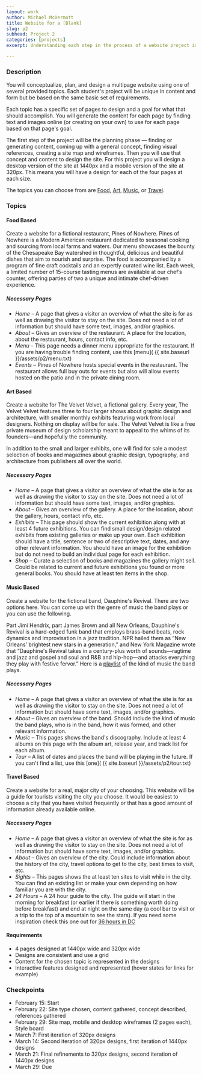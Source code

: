 ```yaml
---
layout: work
author: Michael McDermott
title: Website for a [Blank]
slug: p2
subhead: Project 2
categories: [projects]
excerpt: Understanding each step in the process of a website project is important no matter what role you take in that process. This project puts you in each role of the process, from the initial idea to the design to, potentially, the final build.

---
```


### Description
You will conceptualize, plan, and design a multipage website using one of several provided topics. Each student's project will be unique in content and form but be based on the same basic set of requirements.

Each topic has a specific set of pages to design and a goal for what that should accomplish. You will generate the content for each page by finding text and images online (or creating on your own) to use for each page based on that page's goal.

The first step of the project will be the planning phase &mdash; finding or generating content, coming up with a general concept, finding visual references, creating a site map and wireframes. Then you will use that concept and content to design the site. For this project you will design a desktop version of the site at 1440px and a mobile version of the site at 320px. This means you will have a design for each of the four pages at each size.

The topics you can choose from are <a href="#food">Food</a>, <a href="#art">Art</a>, <a href="#music">Music</a>, or <a href="#travel">Travel</a>.

### Topics
#### <span id="food">Food Based</span>
Create a website for a fictional restaurant, Pines of Nowhere. Pines of Nowhere is a Modern American restaurant dedicated to seasonal cooking and sourcing from local farms and waters. Our menu showcases the bounty of the Chesapeake Bay watershed in thoughtful, delicious and beautiful dishes that aim to nourish and surprise. The food is accompanied by a program of fine craft cocktails and an expertly curated wine list. Each week, a limited number of 15-course tasting menus are available at our chef’s counter, offering parties of two a unique and intimate chef-driven experience.

##### Necessary Pages
* _Home_ &ndash; A page that gives a visitor an overview of what the site is for as well as drawing the visitor to stay on the site. Does not need a lot of information but should have some text, images, and/or graphics.
* _About_ &ndash; Gives an overview of the restaurant. A place for the location, about the restaurant, hours, contact info, etc.
* _Menu_ &ndash; This page needs a dinner menu appropriate for the restaurant. If you are having trouble finding content, use this [menu]( {{ site.baseurl }}/assets/p2/menu.txt)
* _Events_ &ndash; Pines of Nowhere hosts special events in the restaurant. The restaurant allows full buy outs for events but also will allow events hosted on the patio and in the private dining room.

#### <span id="art">Art Based</span>
Create a website for The Velvet Velvet, a fictional gallery. Every year, The Velvet Velvet features three to four larger shows about graphic design and architecture, with smaller monthly exhibits featuring work from local designers. Nothing on display will be for sale. The Velvet Velvet is like a free private museum of design scholarship meant to appeal to the whims of its founders—and hopefully the community.

In addition to the small and larger exhibits, one will find for sale a modest selection of books and magazines about graphic design, typography, and architecture from publishers all over the world.

##### Necessary Pages
* _Home_ &ndash; A page that gives a visitor an overview of what the site is for as well as drawing the visitor to stay on the site. Does not need a lot of information but should have some text, images, and/or graphics.
* _About_ &ndash; Gives an overview of the gallery. A place for the location, about the gallery, hours, contact info, etc.
* _Exhibits_ &ndash; This page should show the current exhibition along with at least 4 future exhibitions. You can find small design/design related exhibits from existing galleries or make up your own. Each exhibition should have a title, sentence or two of descriptive text, dates, and any other relevant information. You should have an image for the exhibition but do not need to build an individual page for each exhibition.
* _Shop_ &ndash; Curate a selection of books and magazines the gallery might sell. Could be related to current and future exhibitions you found or more general books. You should have at least ten items in the shop.

#### <span id="music">Music Based</span>
Create a website for the fictional band, Dauphine's Revival. There are two options here. You can come up with the genre of music the band plays or you can use the following.

Part Jimi Hendrix, part James Brown and all New Orleans, Dauphine's Revival is a hard-edged funk band that employs brass-band beats, rock dynamics and improvisation in a jazz tradition. NPR hailed them as “New Orleans’ brightest new stars in a generation,” and New York Magazine wrote that “Dauphine's Revival takes in a century-plus worth of sounds—ragtime and jazz and gospel and soul and R&B and hip-hop—and attacks everything they play with festive fervor.” Here is a [playlist](https://open.spotify.com/playlist/0QWli5D7u30kIWANKYNhgQ?si=arNZCl6TTumTaGWysJ_pcg) of the kind of music the band plays.

##### Necessary Pages
* _Home_ &ndash; A page that gives a visitor an overview of what the site is for as well as drawing the visitor to stay on the site. Does not need a lot of information but should have some text, images, and/or graphics.
* _About_ &ndash; Gives an overview of the band. Should include the kind of music the band plays, who is in the band, how it was formed, and other relevant information.
* _Music_ &ndash; This pages shows the band's discography. Include at least 4 albums on this page with the album art, release year, and track list for each album.
* _Tour_ &ndash; A list of dates and places the band will be playing in the future. If you can't find a list, use this [one]( {{ site.baseurl }}/assets/p2/tour.txt)

#### <span id="place">Travel Based</span>
Create a website for a real, major city of your choosing. This website will be a guide for tourists visiting the city you choose. It would be easiest to choose a city that you have visited frequently or that has a good amount of information already available online.

##### Necessary Pages
* _Home_ &ndash; A page that gives a visitor an overview of what the site is for as well as drawing the visitor to stay on the site. Does not need a lot of information but should have some text, images, and/or graphics.
* _About_ &ndash; Gives an overview of the city. Could include information about the history of the city, travel options to get to the city, best times to visit, etc.
* _Sights_ &ndash; This pages shows the at least ten sites to visit while in the city. You can find an existing list or make your own depending on how familiar you are with the city.
* _24 Hours_ &ndash; A 24 hour guide to the city. The guide will start in the morning for breakfast (or earlier if there is something worth doing before breakfast) and end at night on the same day (a cool bar to visit or a trip to the top of a mountain to see the stars). If you need some inspiration check this one out for [36 hours in DC](https://www.nytimes.com/interactive/2018/01/18/travel/what-to-do-36-hours-in-washington-dc.html)

#### Requirements

* 4 pages designed at 1440px wide and 320px wide
* Designs are consistent and use a grid
* Content for the chosen topic is represented in the designs
* Interactive features designed and represented (hover states for links for example)


### Checkpoints
* February 15: Start
* February 22: Site type chosen, content gathered, concept described, references gathered
* February 29: Site map, mobile and desktop wireframes (2 pages each), Style board
* March 7: First iteration of 320px designs
* March 14: Second iteration of 320px designs, first iteration of 1440px designs
* March 21: Final refinements to 320px designs, second iteration of 1440px designs
* March 29: Due
